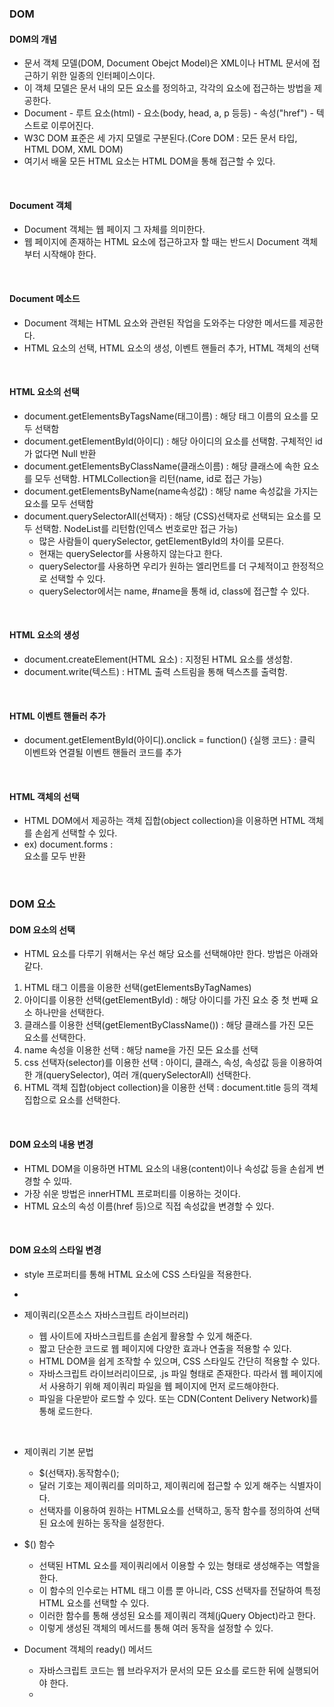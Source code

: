 ### DOM

#### DOM의 개념
- 문서 객체 모델(DOM, Document Obejct Model)은 XML이나 HTML 문서에 접근하기 위한 일종의 인터페이스이다.
- 이 객체 모델은 문서 내의 모든 요소를 정의하고, 각각의 요소에 접근하는 방법을 제공한다.
- Document - 루트 요소(html) - 요소(body, head, a, p 등등) - 속성("href") - 텍스트로 이루어진다.
- W3C DOM 표준은 세 가지 모델로 구분된다.(Core DOM : 모든 문서 타입, HTML DOM, XML DOM)
- 여기서 배울 모든 HTML 요소는 HTML DOM을 통해 접근할 수 있다. 

<br>

#### Document 객체
- Document 객체는 웹 페이지 그 자체를 의미한다. 
- 웹 페이지에 존재하는 HTML 요소에 접근하고자 할 때는 반드시 Document 객체부터 시작해야 한다.

<br>

#### Document 메소드 
- Document 객체는 HTML 요소와 관련된 작업을 도와주는 다양한 메서드를 제공한다.
- HTML 요소의 선택, HTML 요소의 생성, 이벤트 핸들러 추가, HTML 객체의 선택

<br>

#### HTML 요소의 선택 
- document.getElementsByTagsName(태그이름) : 해당 태그 이름의 요소를 모두 선택함
- document.getElementById(아이디) : 해당 아이디의 요소를 선택함. 구체적인 id가 없다면 Null 반환
- document.getElementsByClassName(클래스이름) : 해당 클래스에 속한 요소를 모두 선택함. HTMLCollection을 리턴(name, id로 접근 가능)
- document.getElementsByName(name속성값) : 해당 name 속성값을 가지는 요소를 모두 선택함
- document.querySelectorAll(선택자) : 해당 (CSS)선택자로 선택되는 요소를 모두 선택함. NodeList를 리턴함(인덱스 번호로만 접근 가능)
    - 많은 사람들이 querySelector, getElementById의 차이를 모른다.
    - 현재는 querySelector를 사용하지 않는다고 한다.
    - querySelector를 사용하면 우리가 원하는 엘리먼트를 더 구체적이고 한정적으로 선택할 수 있다.
    - querySelector에서는 name, #name을 통해 id, class에 접근할 수 있다.
    
<br>

#### HTML 요소의 생성
- document.createElement(HTML 요소) : 지정된 HTML 요소를 생성함.
- document.write(텍스트) : HTML 출력 스트림을 통해 텍스츠를 출력함.

<br>

#### HTML 이벤트 핸들러 추가
- document.getElementById(아이디).onclick = function() {실행 코드} : 클릭 이벤트와 연결될 이벤트 핸들러 코드를 추가

<br>

#### HTML 객체의 선택
- HTML DOM에서 제공하는 객체 집합(object collection)을 이용하면 HTML 객체를 손쉽게 선택할 수 있다.
- ex) document.forms : <form>요소를 모두 반환 

<br>

### DOM 요소
#### DOM 요소의 선택
- HTML 요소를 다루기 위해서는 우선 해당 요소를 선택해야만 한다. 방법은 아래와 같다.
1. HTML 태그 이름을 이용한 선택(getElementsByTagNames)
2. 아이디를 이용한 선택(getElementById) : 해당 아이디를 가진 요소 중 첫 번째 요소 하나만을 선택한다.
3. 클래스를 이용한 선택(getElementByClassName()) : 해당 클래스를 가진 모든 요소를 선택한다.
4. name 속성을 이용한 선택 : 해당 name을 가진 모든 요소를 선택
5. css 선택자(selector)를 이용한 선택 : 아이디, 클래스, 속성, 속성값 등을 이용하여 한 개(querySelector), 여러 개(querySelectorAll) 선택한다.
6. HTML 객체 집합(object collection)을 이용한 선택 : document.title 등의 객체 집합으로 요소를 선택한다.

<br>

#### DOM 요소의 내용 변경
- HTML DOM을 이용하면 HTML 요소의 내용(content)이나 속성값 등을 손쉽게 변경할 수 있따.
- 가장 쉬운 방법은 innerHTML 프로퍼티를 이용하는 것이다.
- HTML 요소의 속성 이름(href 등)으로 직접 속성값을 변경할 수 있다.

<br>

#### DOM 요소의 스타일 변경
- style 프로퍼티를 통해 HTML 요소에 CSS 스타일을 적용한다.
- 







- 제이쿼리(오픈소스 자바스크립트 라이브러리)
    - 웹 사이트에 자바스크립트를 손쉽게 활용할 수 있게 해준다.
    - 짧고 단순한 코드로 웹 페이지에 다양한 효과나 연출을 적용할 수 있다.
    - HTML DOM을 쉽게 조작할 수 있으며, CSS 스타일도 간단히 적용할 수 있다.
    - 자바스크립트 라이브러리이므로, .js 파일 형태로 존재한다. 따라서 웹 페이지에서 사용하기 위해 제이쿼리 파일을 웹 페이지에 먼저 로드해야한다.
    - 파일을 다운받아 로드할 수 있다. 또는 CDN(Content Delivery Network)를 통해 로드한다.

<br>

- 제이쿼리 기본 문법
    - $(선택자).동작함수();
    - 달러 기호는 제이쿼리를 의미하고, 제이쿼리에 접근할 수 있게 해주는 식별자이다.
    - 선택자를 이용하여 원하는 HTML요소를 선택하고, 동작 함수를 정의하여 선택된 요소에 원하는 동작을 설정한다.

- $() 함수
    - 선택된 HTML 요소를 제이쿼리에서 이용할 수 있는 형태로 생성해주는 역할을 한다.
    - 이 함수의 인수로는 HTML 태그 이름 뿐 아니라, CSS 선택자를 전달하여 특정 HTML 요소를 선택할 수 있다.
    - 이러한 함수를 통해 생성된 요소를 제이쿼리 객체(jQuery Object)라고 한다.
    - 이렇게 생성된 객체의 메서드를 통해 여러 동작을 설정할 수 있다.
    
- Document 객체의 ready() 메서드
    - 자바스크립트 코드는 웹 브라우저가 문서의 모든 요소를 로드한 뒤에 실행되어야 한다.
    - 
